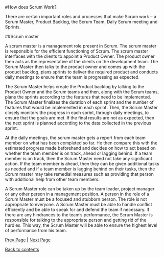 #How does Scrum Work?

There are certain important roles and processes that make Scrum work – a Scrum Master, Product Backlog, the Scrum Team, Daily Scrum meeting and Sprints.

##Scrum master

A scrum master is a management role present in Scrum. The scrum master is responsible for the efficient functioning of Scrum. The scrum master interfaces with the clients to appoint a Product Owner. The product owner then acts as the representative of the clients on the development team. The Scrum Master then talks to the product owner and comes up with the product backlog, plans sprints to deliver the required product and conducts daily meetings to ensure that the team is progressing as expected.

The Scrum Master helps create the Product backlog by talking to the Product Owner and the Scrum teams and then, along with the Scrum teams, plans the sprints according to the features that need to be implemented. The Scrum Master finalizes the duration of each sprint and the number of features that would be implemented in each sprint. Then, the Scrum Master closely monitors the progress in each sprint, through daily meetings, to ensure that the goals are met. If the final results are not as expected, then the next sprint is planned according to the data collected in the previous sprint.

At the daily meetings, the scrum master gets a report from each team member on what has been completed so far. He then compare this with the estimated progress made beforehand and decides on how to act based on whether the team member is on track, ahead or lagging behind. If a team member is on track, then the Scrum Master need not take any significant action. If the team member is ahead, then they can be given additional tasks as needed and if a team member is lagging behind on their tasks, then the Scrum master may take remedial measures such as providing that person with additional help from other team members.

A Scrum Master role can be taken up by the team leader, project manager or any other person in a management position. A person in the role of a Scrum Master must be a focused and stubborn person. The role is not appropriate to everyone. A Scrum Master must be able to handle conflict efficiently and be able to speak for and defend the team if necessary. If there are any hindrances to the team’s performance, the Scrum Master is responsible for talking to the appropriate person and getting rid of the hurdles. This way, the Scrum Master will be able to ensure the highest level of performance from his team.

[Prev Page](https://github.com/Krithika-Balan2290/Scrum/blob/master/Introduction%20to%20Scrum.md) | [Next Page](https://github.com/Krithika-Balan2290/Scrum/blob/master/Prdct_bcklogs.md)
 
 [Back to contents](https://github.com/Krithika-Balan2290/Scrum/blob/master/Index.md)
